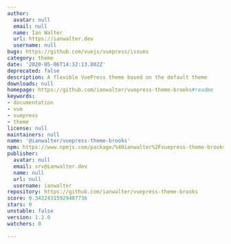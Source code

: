 ```yaml
---
author:
  avatar: null
  email: null
  name: Ian Walter
  url: https://ianwalter.dev
  username: null
bugs: https://github.com/vuejs/vuepress/issues
category: theme
date: '2020-05-06T14:32:13.802Z'
deprecated: false
description: A flexible VuePress theme based on the default theme
downloads: null
homepage: https://github.com/ianwalter/vuepress-theme-brooks#readme
keywords:
- documentation
- vue
- vuepress
- theme
license: null
maintainers: null
name: '@ianwalter/vuepress-theme-brooks'
npm: https://www.npmjs.com/package/%40ianwalter%2Fvuepress-theme-brooks
publisher:
  avatar: null
  email: srv@ianwalter.dev
  name: null
  url: null
  username: ianwalter
repository: https://github.com/ianwalter/vuepress-theme-brooks
score: 0.34224315929487736
stars: 0
unstable: false
version: 1.2.0
watchers: 0

---
```


